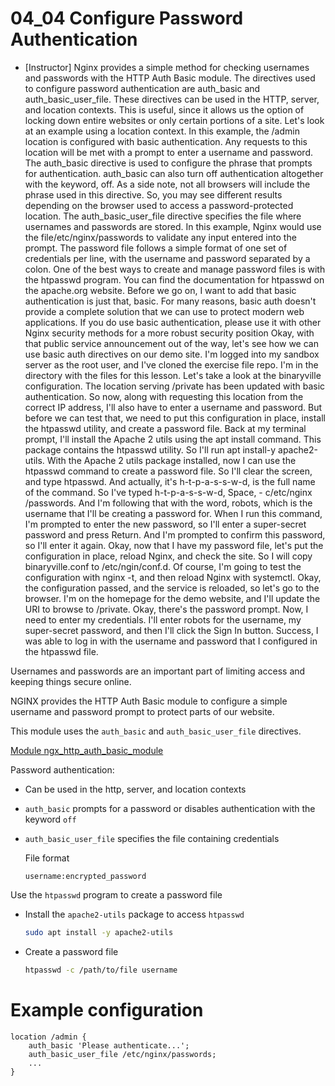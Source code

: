 # 04_04 Configure Password Authentication

- [Instructor] Nginx provides a simple method for checking usernames and passwords with the HTTP Auth Basic module. The directives used to configure password authentication are auth_basic and auth_basic_user_file. These directives can be used in the HTTP, server, and location contexts. This is useful, since it allows us the option of locking down entire websites or only certain portions of a site. Let's look at an example using a location context. In this example, the /admin location is configured with basic authentication. Any requests to this location will be met with a prompt to enter a username and password. The auth_basic directive is used to configure the phrase that prompts for authentication. auth_basic can also turn off authentication altogether with the keyword, off. As a side note, not all browsers will include the phrase used in this directive. So, you may see different results depending on the browser used to access a password-protected location. The auth_basic_user_file directive specifies the file where usernames and passwords are stored. In this example, Nginx would use the file/etc/nginx/passwords to validate any input entered into the prompt. The password file follows a simple format of one set of credentials per line, with the username and password separated by a colon. One of the best ways to create and manage password files is with the htpasswd program. You can find the documentation for htpasswd on the apache.org website. Before we go on, I want to add that basic authentication is just that, basic. For many reasons, basic auth doesn't provide a complete solution that we can use to protect modern web applications. If you do use basic authentication, please use it with other Nginx security methods for a more robust security position Okay, with that public service announcement out of the way, let's see how we can use basic auth directives on our demo site. I'm logged into my sandbox server as the root user, and I've cloned the exercise file repo. I'm in the directory with the files for this lesson. Let's take a look at the binaryville configuration. The location serving /private has been updated with basic authentication. So now, along with requesting this location from the correct IP address, I'll also have to enter a username and password. But before we can test that, we need to put this configuration in place, install the htpasswd utility, and create a password file. Back at my terminal prompt, I'll install the Apache 2 utils using the apt install command. This package contains the htpasswd utility. So I'll run apt install-y apache2-utils. With the Apache 2 utils package installed, now I can use the htpasswd command to create a password file. So I'll clear the screen, and type htpasswd. And actually, it's h-t-p-a-s-s-w-d, is the full name of the command. So I've typed h-t-p-a-s-s-w-d, Space, - c/etc/nginx /passwords. And I'm following that with the word, robots, which is the username that I'll be creating a password for. When I run this command, I'm prompted to enter the new password, so I'll enter a super-secret password and press Return. And I'm prompted to confirm this password, so I'll enter it again. Okay, now that I have my password file, let's put the configuration in place, reload Nginx, and check the site. So I will copy binaryville.conf to /etc/ngin/conf.d. Of course, I'm going to test the configuration with nginx -t, and then reload Nginx with systemctl. Okay, the configuration passed, and the service is reloaded, so let's go to the browser. I'm on the homepage for the demo website, and I'll update the URI to browse to /private. Okay, there's the password prompt. Now, I need to enter my credentials. I'll enter robots for the username, my super-secret password, and then I'll click the Sign In button. Success, I was able to log in with the username and password that I configured in the htpasswd file.


Usernames and passwords are an important part of limiting access and keeping things secure online.

NGINX provides the  HTTP Auth Basic module to configure a simple username and password prompt to protect parts of our website.

This module uses the `auth_basic` and `auth_basic_user_file` directives.

[Module ngx_http_auth_basic_module](http://nginx.org/en/docs/http/ngx_http_auth_basic_module.html)

Password authentication:
- Can be used in the http, server, and location contexts
- `auth_basic` prompts for a password or disables authentication with the keyword `off`
- `auth_basic_user_file` specifies the file containing credentials

    File format
    ```
    username:encrypted_password
    ```

Use the `htpasswd` program to create a password file
- Install the `apache2-utils` package to access `htpasswd`

    ```BASH
    sudo apt install -y apache2-utils
    ```

- Create a password file

    ```BASH
    htpasswd -c /path/to/file username
    ```

# Example configuration

```NGINX
location /admin {
 	auth_basic 'Please authenticate...';
  	auth_basic_user_file /etc/nginx/passwords;
 	...
}
```
